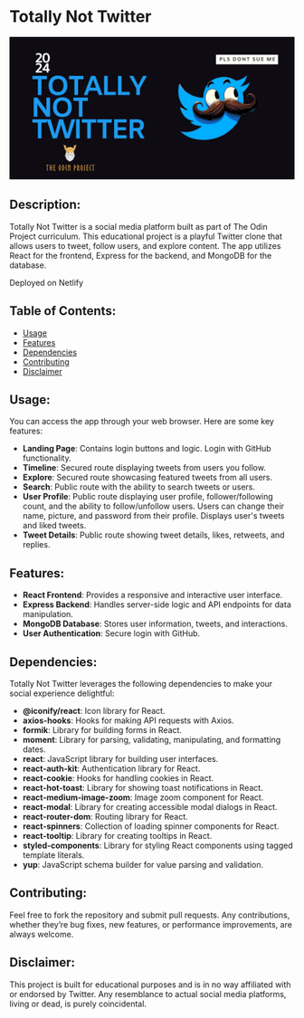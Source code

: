 # Totally Not Twitter

![website snapshot](https://raw.githubusercontent.com/Extraterra1/Totally-Not-Twitter/main/website-banner.png)

## Description:

Totally Not Twitter is a social media platform built as part of The Odin Project curriculum. This educational project is a playful Twitter clone that allows users to tweet, follow users, and explore content. The app utilizes React for the frontend, Express for the backend, and MongoDB for the database.

Deployed on Netlify

## Table of Contents:

- [Usage](#usage)
- [Features](#features)
- [Dependencies](#dependencies)
- [Contributing](#contributing)
- [Disclaimer](#disclaimer)

## Usage:

You can access the app through your web browser. Here are some key features:

- **Landing Page**: Contains login buttons and logic. Login with GitHub functionality.
- **Timeline**: Secured route displaying tweets from users you follow.
- **Explore**: Secured route showcasing featured tweets from all users.
- **Search**: Public route with the ability to search tweets or users.
- **User Profile**: Public route displaying user profile, follower/following count, and the ability to follow/unfollow users. Users can change their name, picture, and password from their profile. Displays user's tweets and liked tweets.
- **Tweet Details**: Public route showing tweet details, likes, retweets, and replies.

## Features:

- **React Frontend**: Provides a responsive and interactive user interface.
- **Express Backend**: Handles server-side logic and API endpoints for data manipulation.
- **MongoDB Database**: Stores user information, tweets, and interactions.
- **User Authentication**: Secure login with GitHub.

## Dependencies:

Totally Not Twitter leverages the following dependencies to make your social experience delightful:

- **@iconify/react**: Icon library for React.
- **axios-hooks**: Hooks for making API requests with Axios.
- **formik**: Library for building forms in React.
- **moment**: Library for parsing, validating, manipulating, and formatting dates.
- **react**: JavaScript library for building user interfaces.
- **react-auth-kit**: Authentication library for React.
- **react-cookie**: Hooks for handling cookies in React.
- **react-hot-toast**: Library for showing toast notifications in React.
- **react-medium-image-zoom**: Image zoom component for React.
- **react-modal**: Library for creating accessible modal dialogs in React.
- **react-router-dom**: Routing library for React.
- **react-spinners**: Collection of loading spinner components for React.
- **react-tooltip**: Library for creating tooltips in React.
- **styled-components**: Library for styling React components using tagged template literals.
- **yup**: JavaScript schema builder for value parsing and validation.

## Contributing:

Feel free to fork the repository and submit pull requests. Any contributions, whether they’re bug fixes, new features, or performance improvements, are always welcome.

## Disclaimer:

This project is built for educational purposes and is in no way affiliated with or endorsed by Twitter. Any resemblance to actual social media platforms, living or dead, is purely coincidental.
